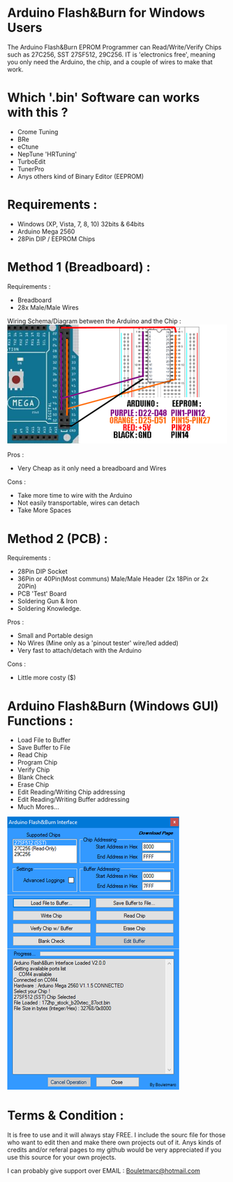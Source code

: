 # Arduino Flash&Burn for Windows Users
The Arduino Flash&amp;Burn EPROM Programmer can Read/Write/Verify Chips such as 27C256, SST 27SF512, 29C256.
IT is 'electronics free', meaning you only need the Arduino, the chip, and a couple of wires to make that work.

# Which '.bin' Software can works with this ?
- Crome Tuning
- BRe
- eCtune
- NepTune 'HRTuning'
- TurboEdit
- TunerPro
- Anys others kind of Binary Editor (EEPROM)

# Requirements :
- Windows (XP, Vista, 7, 8, 10) 32bits & 64bits
- Arduino Mega 2560
- 28Pin DIP / EEPROM Chips

# Method 1 (Breadboard) :
Requirements :
- Breadboard
- 28x Male/Male Wires

Wiring Schema/Diagram between the Arduino and the Chip :
![alt tag](https://github.com/bouletmarc/Arduino_FlashNBurn/blob/master/Tutorial/ArduinoFlashBurnDiagram.png)

Pros :
- Very Cheap as it only need a breadboard and Wires

Cons :
- Take more time to wire with the Arduino
- Not easily transportable, wires can detach
- Take More Spaces


# Method 2 (PCB) :
Requirements :
- 28Pin DIP Socket
- 36Pin or 40Pin(Most communs) Male/Male Header (2x 18Pin or 2x 20Pin)
- PCB 'Test' Board
- Soldering Gun & Iron
- Soldering Knowledge.

Pros :
- Small and Portable design
- No Wires (Mine only as a 'pinout tester' wire/led added)
- Very fast to attach/detach with the Arduino

Cons :
- Little more costy ($)


# Arduino Flash&Burn (Windows GUI) Functions :
- Load File to Buffer
- Save Buffer to File
- Read Chip
- Program Chip
- Verify Chip
- Blank Check
- Erase Chip
- Edit Reading/Writing Chip addressing
- Edit Reading/Writing Buffer addressing
- Much Mores...

![alt tag](https://github.com/bouletmarc/Arduino_FlashNBurn/blob/master/Tutorial/Arduino_Windows_GUI.png)


# Terms & Condition :
It is free to use and it will always stay FREE.
I include the sourc file for those who want to edit then and make there own projects out of it.
Anys kinds of credits and/or referal pages to my github would be very appreciated if you use this source for your own projects.

I can probably give support over EMAIL : Bouletmarc@hotmail.com
